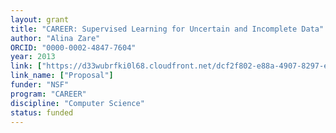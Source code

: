 ```yaml
---
layout: grant
title: "CAREER: Supervised Learning for Uncertain and Incomplete Data"
author: "Alina Zare"
ORCID: "0000-0002-4847-7604"
year: 2013
link: ["https://d33wubrfki0l68.cloudfront.net/dcf2f802-e88a-4907-8297-e1a9391a08ac/2013_07_22_ZareNSFCAREER.pdf"]
link_name: ["Proposal"]
funder: "NSF"
program: "CAREER"
discipline: "Computer Science"
status: funded
---
```

